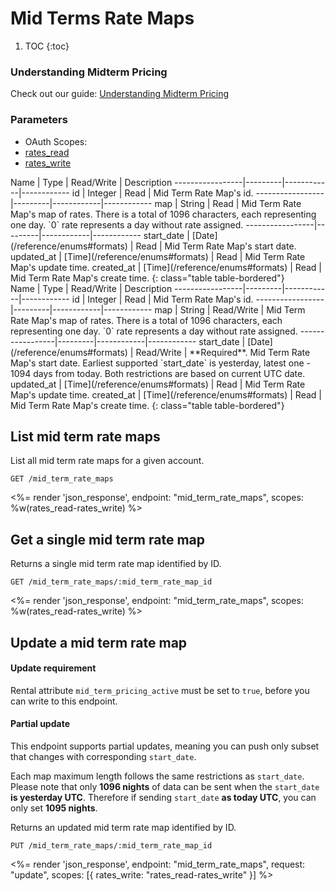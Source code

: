 # Mid Terms Rate Maps

1. TOC
{:toc}

### Understanding Midterm Pricing

Check out our guide: [Understanding Midterm Pricing](/guides/understanding-midterm-pricing/)

### Parameters
<ul class="nav nav-pills" role="tablist">
  <li class="disabled"><a>OAuth Scopes:</a></li>
  <li class="active"><a href="#rates_read" role="tab" data-toggle="pill">rates_read</a></li>
  <li><a href="#rates_write" role="tab" data-toggle="pill">rates_write</a></li>
</ul>
<div class="tab-content" markdown="1">
  <div class="tab-pane active" id="rates_read" markdown="1">
Name             | Type    | Read/Write | Description
-----------------|---------|------------|------------
id               | Integer | Read       | Mid Term Rate Map's id.
-----------------|---------|------------|------------
map              | String  | Read       | Mid Term Rate Map's map of rates. There is a total of 1096 characters, each representing one day. `0` rate represents a day without rate assigned.
-----------------|---------|------------|------------
start_date       | [Date](/reference/enums#formats) | Read       | Mid Term Rate Map's start date.
updated_at       | [Time](/reference/enums#formats) | Read       | Mid Term Rate Map's update time.
created_at       | [Time](/reference/enums#formats) | Read       | Mid Term Rate Map's create time.
{: class="table table-bordered"}
  </div>
  <div class="tab-pane" id="rates_write" markdown="1">
Name             | Type    | Read/Write | Description
-----------------|---------|------------|------------
id               | Integer | Read       | Mid Term Rate Map's id.
-----------------|---------|------------|------------
map              | String  | Read/Write | Mid Term Rate Map's map of rates. There is a total of 1096 characters, each representing one day. `0` rate represents a day without rate assigned.
-----------------|---------|------------|------------
start_date       | [Date](/reference/enums#formats) | Read/Write | **Required**. Mid Term Rate Map's start date. Earliest supported `start_date` is yesterday, latest one - 1094 days from today. Both restrictions are based on current UTC date.
updated_at       | [Time](/reference/enums#formats) | Read       | Mid Term Rate Map's update time.
created_at       | [Time](/reference/enums#formats) | Read       | Mid Term Rate Map's create time.
{: class="table table-bordered"}
  </div>
</div>

## List mid term rate maps

List all mid term rate maps for a given account.

~~~
GET /mid_term_rate_maps
~~~

<%= render 'json_response', endpoint: "mid_term_rate_maps", scopes: %w(rates_read-rates_write) %>

## Get a single mid term rate map

Returns a single mid term rate map identified by ID.

~~~
GET /mid_term_rate_maps/:mid_term_rate_map_id
~~~

<%= render 'json_response', endpoint: "mid_term_rate_maps", scopes: %w(rates_read-rates_write) %>

## Update a mid term rate map

<div class="callout callout-info">
  <h4>Update requirement</h4>
  <p>Rental attribute <code>mid_term_pricing_active</code> must be set to <code>true</code>, before you can write to this endpoint.</p>
</div>
<div class="callout callout-info">
  <h4>Partial update</h4>
  <p>This endpoint supports partial updates, meaning you can push only subset that changes with corresponding <code>start_date</code>.</p>
  <p>Each map maximum length follows the same restrictions as <code>start_date</code>. Please note that only <strong>1096 nights</strong> of data can be sent when the <code>start_date</code> <strong>is yesterday UTC</strong>. Therefore if sending <code>start_date</code> <strong>as today UTC</strong>, you can only set <strong>1095 nights</strong>.</p>
</div>

Returns an updated mid term rate map identified by ID.

~~~
PUT /mid_term_rate_maps/:mid_term_rate_map_id
~~~

<%= render 'json_response', endpoint: "mid_term_rate_maps", request: "update",
  scopes: [{ rates_write: "rates_read-rates_write" }] %>
